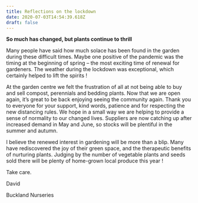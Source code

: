 ```yaml
---
title: Reflections on the lockdown
date: 2020-07-03T14:54:39.618Z
draft: false
---
```


**So much has changed, but plants continue to thrill**

Many people have said how much solace has been found in the garden during these difficult times. Maybe one positive of the pandemic was the timing at the beginning of spring – the most exciting time of renewal for gardeners. The weather during the lockdown was exceptional, which certainly helped to lift the spirits ! 

At the garden centre we felt the frustration of all at not being able to buy and sell compost, perennials and bedding plants. Now that we are open again, it’s great to be back enjoying seeing the community again. Thank you to everyone for your support, kind words, patience and for respecting the new distancing rules. We hope in a small way we are helping to provide a sense of normality to our changed lives. Suppliers are now catching up after increased demand in May and June, so stocks will be plentiful in the summer and autumn. 

I believe the renewed interest in gardening will be more than a blip. Many have rediscovered the joy of their green space, and the therapeutic benefits of nurturing plants. Judging by the number of vegetable plants and seeds sold there will be plenty of home-grown local produce this year !

Take care. 

David 

Buckland Nurseries 

